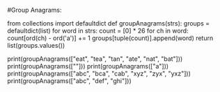 #Group Anagrams:


from collections import defaultdict
def groupAnagrams(strs):
    groups = defaultdict(list)
    for word in strs:
        count = [0] * 26
        for ch in word:
            count[ord(ch) - ord('a')] += 1
        groups[tuple(count)].append(word)
    return list(groups.values())



print(groupAnagrams(["eat", "tea", "tan", "ate", "nat", "bat"]))
print(groupAnagrams([""]))
print(groupAnagrams(["a"]))
print(groupAnagrams(["abc", "bca", "cab", "xyz", "zyx", "yxz"]))
print(groupAnagrams(["abc", "def", "ghi"]))

